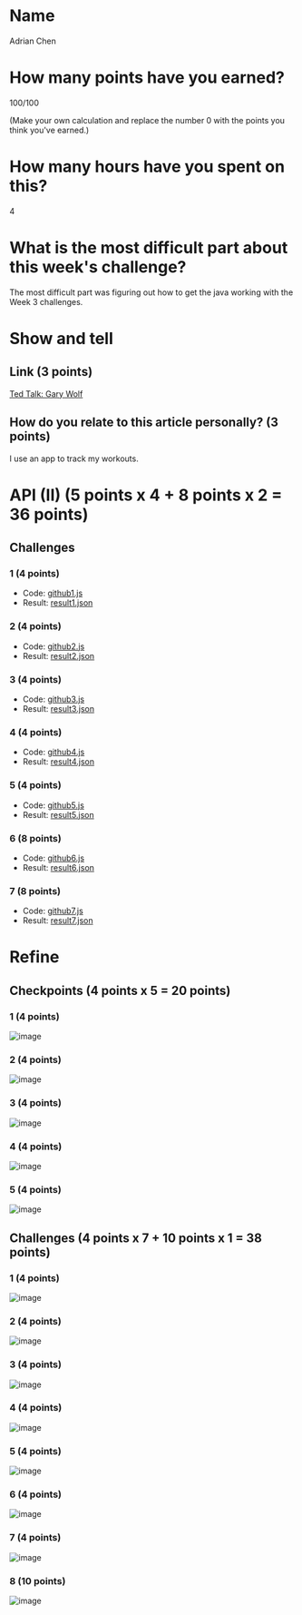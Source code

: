 # Name

Adrian Chen

# How many points have you earned?

100/100

(Make your own calculation and replace the number 0 with the points you think you've earned.)

# How many hours have you spent on this?

4

# What is the most difficult part about this week's challenge?

The most difficult part was figuring out how to get the java working with the Week 3 challenges.

# Show and tell

## Link (3 points)

[Ted Talk: Gary Wolf](https://www.ted.com/talks/gary_wolf_the_quantified_self)

## How do you relate to this article personally? (3 points)

I use an app to track my workouts.

# API (II) (5 points x 4 + 8 points x 2 = 36 points)

## Challenges

### 1 (4 points)

* Code: [github1.js](github1.js)
* Result: [result1.json](result1.json)

### 2 (4 points)

* Code: [github2.js](github23.js)
* Result: [result2.json](result2.json)

### 3 (4 points)

* Code: [github3.js](github3.js)
* Result: [result3.json](result.json)

### 4 (4 points)

* Code: [github4.js](github4.js)
* Result: [result4.json](result4.json)

### 5 (4 points)

* Code: [github5.js](github5.js)
* Result: [result5.json](result5.json)

### 6 (8 points)

* Code: [github6.js](github6.js)
* Result: [result6.json](result6.json)

### 7 (8 points)

* Code: [github7.js](github7.js)
* Result: [result7.json](result7.json)


# Refine

## Checkpoints (4 points x 5 = 20 points)

### 1 (4 points)

![image](Refine_CP1.PNG?raw=true)

### 2 (4 points)

![image](Refine_CP2.PNG?raw=true)

### 3 (4 points)

![image](Refine_CP3.PNG?raw=true)

### 4 (4 points)

![image](Refine_CP4.PNG?raw=true)

### 5 (4 points)

![image](Refine_CP5.PNG?raw=true)

## Challenges (4 points x 7 + 10 points x 1 = 38 points)

### 1 (4 points)

![image](Refine_CH1.PNG?raw=true)

### 2 (4 points)

![image](Refine_CH2.PNG?raw=true)

### 3 (4 points)

![image](Refine_CH3.PNG?raw=true)

### 4 (4 points)

![image](Refine_CH4.PNG?raw=true)

### 5 (4 points)

![image](Refine_CH5.PNG?raw=true)

### 6 (4 points)

![image](Refine_CH6.PNG?raw=true)

### 7 (4 points)

![image](Refine_CH7.PNG?raw=true)

### 8 (10 points)

![image](Refine_CH8.PNG?raw=true)
